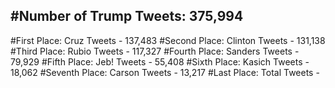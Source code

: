 #Number of Trump Tweets: 375,994
---
#First Place: Cruz Tweets - 137,483
#Second Place: Clinton Tweets - 131,138
#Third Place: Rubio Tweets - 117,327
#Fourth Place: Sanders Tweets - 79,929
#Fifth Place: Jeb! Tweets - 55,408
#Sixth Place: Kasich Tweets - 18,062
#Seventh Place: Carson Tweets - 13,217
#Last Place: Total Tweets -  

